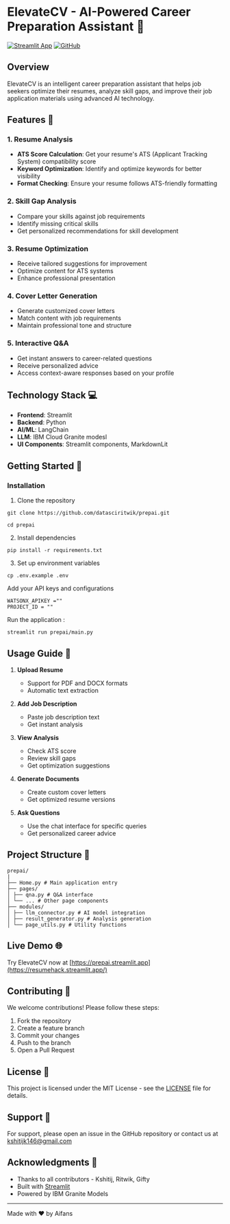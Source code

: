 # ElevateCV - AI-Powered Career Preparation Assistant 🚀

[![Streamlit App](https://static.streamlit.io/badges/streamlit_badge_black_white.svg)](https://resumehack.streamlit.app/)
[![GitHub](https://img.shields.io/badge/github-%23121011.svg?style=flat&logo=github&logoColor=white)](https://github.com/datasciritwik/prepai)

## Overview

ElevateCV is an intelligent career preparation assistant that helps job seekers optimize their resumes, analyze skill gaps, and improve their job application materials using advanced AI technology.

## Features 🌟

### 1. Resume Analysis
- **ATS Score Calculation**: Get your resume's ATS (Applicant Tracking System) compatibility score
- **Keyword Optimization**: Identify and optimize keywords for better visibility
- **Format Checking**: Ensure your resume follows ATS-friendly formatting

### 2. Skill Gap Analysis
- Compare your skills against job requirements
- Identify missing critical skills
- Get personalized recommendations for skill development

### 3. Resume Optimization
- Receive tailored suggestions for improvement
- Optimize content for ATS systems
- Enhance professional presentation

### 4. Cover Letter Generation
- Generate customized cover letters
- Match content with job requirements
- Maintain professional tone and structure

### 5. Interactive Q&A
- Get instant answers to career-related questions
- Receive personalized advice
- Access context-aware responses based on your profile

## Technology Stack 💻

- **Frontend**: Streamlit
- **Backend**: Python
- **AI/ML**: LangChain
- **LLM**: IBM Cloud Granite modesl
- **UI Components**: Streamlit components, MarkdownLit

## Getting Started 🚀

### Installation
1. Clone the repository

```
git clone https://github.com/datasciritwik/prepai.git

```
```
cd prepai
```


2. Install dependencies

```
pip install -r requirements.txt
```


3. Set up environment variables

```
cp .env.example .env
```

Add your API keys and configurations
```
WATSONX_APIKEY =""
PROJECT_ID = ""
```

Run the application : 
```
streamlit run prepai/main.py
```


## Usage Guide 📖

1. **Upload Resume**
   - Support for PDF and DOCX formats
   - Automatic text extraction

2. **Add Job Description**
   - Paste job description text
   - Get instant analysis

3. **View Analysis**
   - Check ATS score
   - Review skill gaps
   - Get optimization suggestions

4. **Generate Documents**
   - Create custom cover letters
   - Get optimized resume versions

5. **Ask Questions**
   - Use the chat interface for specific queries
   - Get personalized career advice

## Project Structure 📁
```
prepai/
|
├── Home.py # Main application entry
├── pages/
│ ├── qna.py # Q&A interface
│ └── ... # Other page components
├── modules/
│ ├── llm_connector.py # AI model integration
│ ├── result_generator.py # Analysis generation
│ └── page_utils.py # Utility functions

```




## Live Demo 🌐

Try ElevateCV now at [https://prepai.streamlit.app](https://resumehack.streamlit.app/)

## Contributing 🤝

We welcome contributions! Please follow these steps:

1. Fork the repository
2. Create a feature branch
3. Commit your changes
4. Push to the branch
5. Open a Pull Request

## License 📄

This project is licensed under the MIT License - see the [LICENSE](LICENSE) file for details.

## Support 💬

For support, please open an issue in the GitHub repository or contact us at [kshitijk146@gmail.com](mailto:kshitijk146@gmail.com)

## Acknowledgments 🙏

- Thanks to all contributors - Kshitij, Ritwik, Gifty
- Built with [Streamlit](https://streamlit.io/)
- Powered by IBM Granite Models 

---
Made with ❤️ by Aifans
